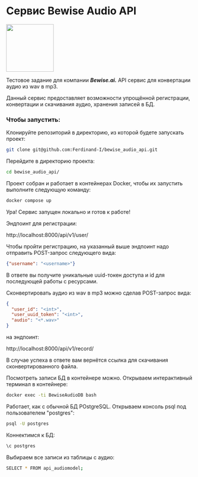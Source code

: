 # Сервис Bewise Audio API

<img src="https://play-lh.googleusercontent.com/m2d1Cwc3c-yYGL1o4sgUSy-R0QaYLkmH3PVdBRaiLEVLlhF1ws3q-KP5opuSTTUIhx0" width=128>

Тестовое задание для компании ***Bewise.ai.*** API сервис для конвертации аудио из wav в mp3.

Данный сервис предоставляет возможности упрощённой регистрации, конвертации и скачивания аудио, хранения записей в БД.

### Чтобы запустить:

Клонируйте репозиторий в директорию, из которой будете запускать проект:

```BASH
git clone git@github.com:Ferdinand-I/bewise_audio_api.git
```

Перейдите в директорию проекта:

```BASH
cd bewise_audio_api/
```

Проект собран и работает в контейнерах Docker, чтобы их запустить выполните следующую команду:

```BASH
docker compose up
```

Ура! Сервис запущен локально и готов к работе!

Эндпоинт для регистрации:

http://localhost:8000/api/v1/user/

Чтобы пройти регистрацию, на указанный выше эндпоинт надо отправить POST-запрос следующего вида:

```JSON
{"username": "<username>"}
```

В ответе вы получите уникальные uuid-токен доступа и id для последующей работы с ресурсами.

Сконвертировать аудио из wav в mp3 можно сделав POST-запрос вида:

```JSON
{
  "user_id": "<int>",
  "user_uuid_token": "<int>",
  "audio": "<*.wav>"
}
```

на эндпоинт:

http://localhost:8000/api/v1/record/

В случае успеха в ответе вам вернётся ссылка для скачивания сконвертированного файла.

Посмотреть записи БД в контейнере можно. Открываем интерактивный терминал в контейнере:
  
```BASH
docker exec -ti BewiseAudioDB bash
```
  
Работает, как с обычной БД POstgreSQL.
Открываем консоль psql под пользователем "postgres":
  
```BASH
psql -U postgres
```

Коннектимся к БД:

```BASH
\c postgres
```

Выбираем все записи из таблицы с аудио:

```BASH
SELECT * FROM api_audiomodel;
```

